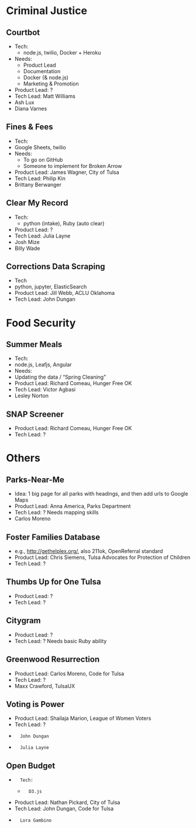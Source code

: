 # Criminal Justice
## Courtbot
* Tech:
  * node.js, twilio, Docker + Heroku
* Needs:
	*	Product Lead
	*	Documentation
	*	Docker (& node.js)
	*	Marketing & Promotion
* Product Lead: ?
* Tech Lead: Matt Williams
* Ash Lux
* Diana Varnes
## Fines & Fees
*	Tech:
  *	Google Sheets, twilio
*	Needs:
	*	To go on GitHub
	*	Someone to implement for Broken Arrow
*	Product Lead: James Wagner, City of Tulsa
*	Tech Lead: Philip Kin
*	Brittany Berwanger
## Clear My Record
*	Tech:
	*	python (intake), Ruby (auto clear)
*	Product Lead: ?
*	Tech Lead: Julia Layne
*	Josh Mize
*	Billy Wade
## Corrections Data Scraping
*	Tech
  *	python, jupyter, ElasticSearch
*	Product Lead: Jill Webb, ACLU Oklahoma
*	Tech Lead: John Dungan
# Food Security
## Summer Meals
*	Tech:
  *	node.js, Leafjs, Angular
*	Needs:
  *	Updating the data / “Spring Cleaning”
*	Product Lead: Richard Comeau, Hunger Free OK
*	Tech Lead: Victor Agbasi
*	Lesley Norton
## SNAP Screener
*	Product Lead: Richard Comeau, Hunger Free OK
*	Tech Lead: ?

# Others
## Parks-Near-Me
*	Idea: 1 big page for all parks with headings, and then add urls to Google Maps
*	Product Lead: Anna America, Parks Department
*	Tech Lead: ? Needs mapping skills
*	Carlos Moreno
## Foster Families Database
*	e.g., http://gethelplex.org/, also 211ok, OpenReferral standard
*	Product Lead: Chris Siemens, Tulsa Advocates for Protection of Children
*	Tech Lead: ?
## Thumbs Up for One Tulsa
*	Product Lead: ?
*	Tech Lead: ?
## Citygram 
*	Product Lead: ?
*	Tech Lead: ? Needs basic Ruby ability 
## Greenwood Resurrection
*	Product Lead: Carlos Moreno, Code for Tulsa
*	Tech Lead: ?
*	Maxx Crawford, TulsaUX
## Voting is Power
*	Product Lead: Shailaja Marion, League of Women Voters
*	Tech Lead: ?
*       John Dungan
*       Julia Layne
## Open Budget
*       Tech:
  *       D3.js
*	Product Lead: Nathan Pickard, City of Tulsa
*	Tech Lead: John Dungan, Code for Tulsa
*       Lora Gambino
